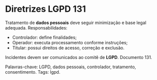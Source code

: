 # Diretrizes LGPD 131

Tratamento de **dados pessoais** deve seguir minimização e base legal adequada.
Responsabilidades:
- Controlador: define finalidades;
- Operador: executa processamento conforme instruções;
- Titular: possui direitos de acesso, correção e exclusão.

Incidentes devem ser comunicados ao comitê de **LGPD**. Documento 131.

Palavras-chave: LGPD, dados pessoais, controlador, tratamento, consentimento.
Tags: lgpd.
